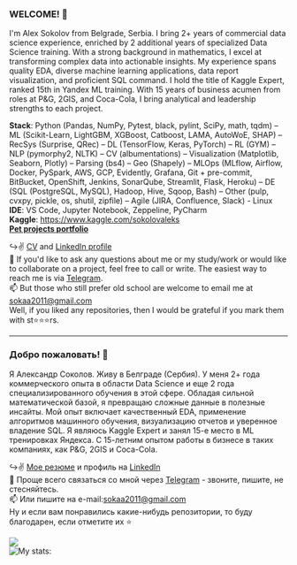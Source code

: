 ### WELCOME! 👋

I'm Alex Sokolov from Belgrade, Serbia. I bring 2+ years of commercial data science experience, enriched by 2 additional years of specialized Data Science training. With a strong background in mathematics, I excel at transforming complex data into actionable insights. My experience spans quality EDA, diverse machine learning applications, data report visualization, and proficient SQL command. I hold the title of Kaggle Expert, ranked 15th in Yandex ML training. With 15 years of business acumen from roles at P&G, 2GIS, and Coca-Cola, I bring analytical and leadership strengths to each project.

**Stack**:  Python (Pandas, NumPy, Pytest, black, pylint, SciPy, math, tqdm) – ML (Scikit-Learn, LightGBM, XGBoost, Catboost, LAMA, AutoWoE, SHAP) – RecSys (Surprise, QRec) – DL (TensorFlow, Keras, PyTorch) – RL (GYM) – NLP (pymorphy2, NLTK) – CV (albumentations) – Visualization (Matplotlib, Seaborn, Plotly) – Parsing (bs4) – Geo (Shapely) – MLOps (MLflow, Airflow, Docker, PySpark, AWS, GCP, Evidently, Grafana, Git + pre-commit, BitBucket, OpenShift, Jenkins, SonarQube, Streamlit, Flask, Heroku) – DE (SQL (PostgreSQL, MySQL), Hadoop, Hive, Sqoop, Bash) – Other (pulp, cvxpy, pickle, os, shutil, zipfile) – Agile (JIRA, Confluence, Slack) - Linux  
**IDE**: VS Code, Jupyter Notebook, Zeppeline, PyCharm  
**Kaggle**: https://www.kaggle.com/sokolovaleks  
[**Pet projects portfolio**](https://github.com/alex-sokolov2011/pet-projects)  

↪️✌️ [CV](https://github.com/alex-sokolov2011/diplomas_and_certificates/blob/main/CV_DataScientist_Sokolov_Eng.pdf) and [LinkedIn profile](https://www.linkedin.com/in/sokolov-a-ds/)  
📩  If you'd like to ask any questions about me or my study/work or would like to collaborate on a project, feel free to call or write. The easiest way to reach me is via [Telegram](https://t.me/aleks_2011).  
📫 But those who still prefer old school are welcome to email me at [sokaa2011@gmail.com](mailto:sokaa2011@gmail.com)  
Well, if you liked any repositories, then I would be grateful if you mark them with st⭐️⭐️⭐️rs.

---
### Добро пожаловать! 👋

Я Александр Соколов. Живу в Белграде (Сербия). У меня 2+ года коммерческого опыта в области Data Science и еще 2 года специализированного обучения в этой сфере. Обладая сильной математической базой, я превращаю сложные данные в полезные инсайты. Мой опыт включает качественный EDA, применение алгоритмов машинного обучения, визуализацию отчетов и уверенное владение SQL. Я являюсь Kaggle Expert и занял 15-е место в ML тренировках Яндекса. С 15-летним опытом работы в бизнесе в таких компаниях, как P&G, 2GIS и Coca-Cola.  

↪️✌️ [Мое резюме](https://github.com/alex-sokolov2011/diplomas_and_certificates/blob/main/CV_DataScientist_Sokolov.pdf) и профиль на [LinkedIn](https://www.linkedin.com/in/sokolov-a-ds/)  
📩 Проще всего связаться со мной через [Telegram](https://t.me/aleks_2011) - звоните, пишите, не стесняйтесь.  
📫 Или пишите на e-mail:[sokaa2011@gmail.com](mailto:sokaa2011@gmail.com)  
Ну и если вам понравились какие-нибудь репозитории, то буду благодарен, если отметите их ⭐️  

![](https://komarev.com/ghpvc/?username=alex-sokolov2011&color=blue)  
![My stats:](https://github-readme-stats.vercel.app/api?username=alex-sokolov2011&hide=prs&hide_title=True&hide_border=True&card_width=100&text_color=0d1117&show_icons=true)
